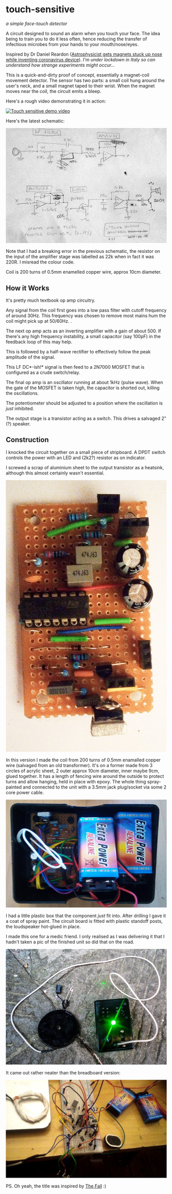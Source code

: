 # touch-sensitive
*a simple face-touch detector*

A circuit designed to sound an alarm when you touch your face. The idea being to train you to do it less often, hence reducing the transfer of infectious microbes from your hands to your mouth/nose/eyes.

Inspired by Dr Daniel Reardon ([Astrophysicist gets magnets stuck up nose while inventing coronavirus device](https://www.theguardian.com/australia-news/2020/mar/30/astrophysicist-gets-magnets-stuck-up-nose-while-inventing-coronavirus-device)). *I'm under lockdown in Italy so can understand how strange experiments might occur...*

This is a quick-and-dirty proof of concept, essentially a magnet-coil movement detector. The sensor has two parts: a small coil hung around the user's neck, and a small magnet taped to their wrist. When the magnet moves near the coil, the circuit emits a bleep.

Here's a rough video demonstrating it in action:

[![Touch sensitive demo video](http://img.youtube.com/vi/VTOSdUihxfs/0.jpg)](https://www.youtube.com/watch?v=VTOSdUihxfs)

Here's the latest schematic:

![Touch-Sensitive Schematic](https://github.com/danja/touch-sensitive/blob/master/media/new-schematic.jpeg "schematic")

Note that I had a breaking error in the previous schematic, the resistor on the input of the amplifier stage was labelled as 22k when in fact it was 220R. I misread the colour code.

Coil is 200 turns of 0.5mm enamelled copper wire, approx 10cm diameter.

## How it Works

It's pretty much textbook op amp circuitry. 

Any signal from the coil first goes into a low pass filter with cutoff frequency of around 30Hz. This frequency was chosen to remove most mains hum the coil might pick up at 50/60Hz. .

The next op amp acts as an inverting amplifier with a gain of about 500. If there's any high frequency instability, a small capacitor (say 100pF) in the feedback loop of this may help. 

This is followed by a half-wave rectifier to effectively follow the peak amplitude of the signal.

This LF DC*-ish!* signal is then feed to a 2N7000 MOSFET that is configured as a crude switch/relay. 

The final op amp is an oscillator running at about 1kHz (pulse wave). When the gate of the MOSFET is taken high, the capacitor is shorted out, killing the oscillations. 

The potentiometer should be adjusted to a position where the oscillation is *just* inhibited. 
 
The output stage is a transistor acting as a switch. This drives a salvaged 2" (?) speaker.

## Construction

I knocked the circuit together on a small piece of stripboard. A DPDT switch controls the power with an LED and (2k2?) resistor as on indicator.

I screwed a scrap of aluminium sheet to the output transistor as a heatsink, although this almost certainly wasn't essential. 

![Circuit Board](https://github.com/danja/touch-sensitive/blob/master/media/stripboard.jpeg "Circuit Board")

In this version I made the coil from 200 turns of 0.5mm enamalled copper wire (salvaged from an old transformer). It's on a former made from 3 circles of acrylic sheet, 2 outer approx 10cm diameter, inner maybe 9cm, glued together. It has a length of fencing wire around the outside to protect turns and allow hanging, held in place with epoxy. The whole thing spray-painted and connected to the unit with a 3.5mm jack plug/socket via some 2 core power cable.  

![In case](https://github.com/danja/touch-sensitive/blob/master/media/in-case.jpeg "In case")

I had a little plastic box that the component *just* fit into. After drilling I gave it a coat of spray paint. The circuit board is fitted with plastic standoff posts, the loudspeaker hot-glued in place. 

I made this one for a medic friend. I only realised as I was delivering it that I hadn't taken a pic of the finished unit so did that on the road.	

![Finished](https://github.com/danja/touch-sensitive/blob/master/media/finished.jpeg "finished")

It came out rather neater than the breadboard version:

![Touch-Sensitive Spaghetti](https://github.com/danja/touch-sensitive/blob/master/media/spaghetti.jpeg "spaghetti")

PS. Oh yeah, the title was inspired by [The Fall](https://www.youtube.com/watch?v=i90EMCj98es) :)








 
